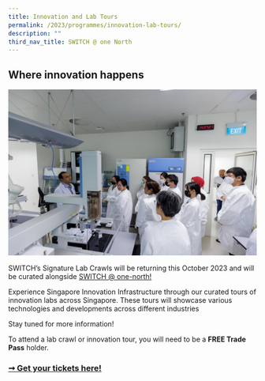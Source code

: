 ```yaml
---
title: Innovation and Lab Tours
permalink: /2023/programmes/innovation-lab-tours/
description: ""
third_nav_title: SWITCH @ one North
---
```

## Where innovation happens

![SWITCH Lab Crawls](/images/2023/switch_lab_crawls.jpg)

SWITCH’s Signature Lab Crawls will be returning this October 2023 and will be curated alongside [SWITCH @ one-north!](/2023/programmes/at-one-north/)

Experience Singapore Innovation Infrastructure through our curated tours of innovation labs across Singapore. These tours will showcase various technologies and developments across different industries

Stay tuned for more information!

To attend a lab crawl or innovation tour, you will need to be a **FREE Trade Pass** holder.

### [➞ Get your tickets here!](/register)